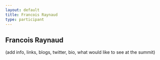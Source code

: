 ```yaml
---
layout: default
title: Francois Raynaud
type: participant
---
```


## Francois Raynaud

(add info, links, blogs, twitter, bio, what would like to see at the summit)
